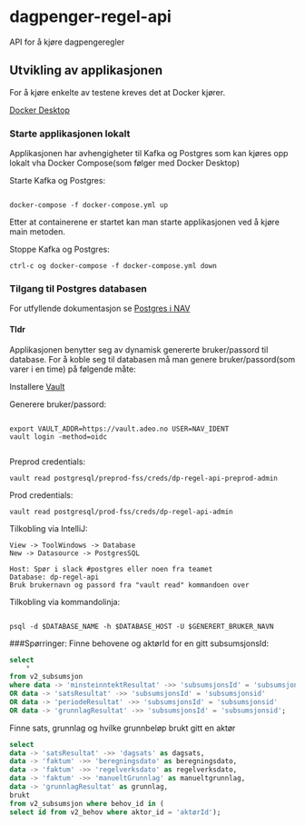 # dagpenger-regel-api


API for å kjøre dagpengeregler

## Utvikling av applikasjonen

For å kjøre enkelte av testene kreves det at Docker kjører.

[Docker Desktop](https://www.docker.com/products/docker-desktop)


### Starte applikasjonen lokalt

Applikasjonen har avhengigheter til Kafka og Postgres som kan kjøres
opp lokalt vha Docker Compose(som følger med Docker Desktop) 


Starte Kafka og Postgres: 
```

docker-compose -f docker-compose.yml up

```
Etter at containerene er startet kan man starte applikasjonen ved å kjøre main metoden.


Stoppe Kafka og Postgres:

```
ctrl-c og docker-compose -f docker-compose.yml down 

```

### Tilgang til Postgres databasen

For utfyllende dokumentasjon se [Postgres i NAV](https://github.com/navikt/utvikling/blob/main/docs/teknisk/PostgreSQL.md)

#### Tldr

Applikasjonen benytter seg av dynamisk genererte bruker/passord til database.
For å koble seg til databasen må man genere bruker/passord(som varer i en time)
på følgende måte:

Installere [Vault](https://www.vaultproject.io/downloads.html)

Generere bruker/passord: 

```

export VAULT_ADDR=https://vault.adeo.no USER=NAV_IDENT
vault login -method=oidc


```

Preprod credentials:

```
vault read postgresql/preprod-fss/creds/dp-regel-api-preprod-admin

```

Prod credentials:

```
vault read postgresql/prod-fss/creds/dp-regel-api-admin

```
Tilkobling via IntelliJ:
```
View -> ToolWindows -> Database
New -> Datasource -> PostgresSQL

Host: Spør i slack #postgres eller noen fra teamet
Database: dp-regel-api
Bruk brukernavn og passord fra "vault read" kommandoen over

```


Tilkobling via kommandolinja:

```

psql -d $DATABASE_NAME -h $DATABASE_HOST -U $GENERERT_BRUKER_NAVN

```

###Spørringer:
Finne behovene og aktørId for en gitt subsumsjonsId:
```SQL
select
    *
from v2_subsumsjon
where data -> 'minsteinntektResultat' ->> 'subsumsjonsId' = 'subsumsjonsid'
OR data -> 'satsResultat' ->> 'subsumsjonsId' = 'subsumsjonsid'
OR data -> 'periodeResultat' ->> 'subsumsjonsId' = 'subsumsjonsid'
OR data -> 'grunnlagResultat' ->> 'subsumsjonsId' = 'subsumsjonsid';
```

Finne sats, grunnlag og hvilke grunnbeløp brukt gitt en aktør
```SQL
select
data -> 'satsResultat' ->> 'dagsats' as dagsats,
data -> 'faktum' ->> 'beregningsdato' as beregningsdato,
data -> 'faktum' ->> 'regelverksdato' as regelverksdato,
data -> 'faktum' ->> 'manueltGrunnlag' as manueltgrunnlag,
data -> 'grunnlagResultat' as grunnlag,
brukt
from v2_subsumsjon where behov_id in (
select id from v2_behov where aktor_id = 'aktørId');
```
